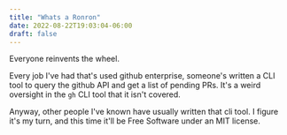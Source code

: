 ```yaml
---
title: "Whats a Ronron"
date: 2022-08-22T19:03:04-06:00
draft: false
---
```


Everyone reinvents the wheel.

Every job I've had that's used github enterprise, someone's written a CLI tool to query the github API and get a list
of pending PRs. It's a weird oversight in the `gh` CLI tool that it isn't covered.

Anyway, other people I've known have usually written that cli tool. I figure it's my turn, and this time it'll be Free 
Software under an MIT license.
